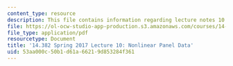 ```yaml
---
content_type: resource
description: This file contains information regarding lecture notes 10.
file: https://ol-ocw-studio-app-production.s3.amazonaws.com/courses/14-382-econometrics-spring-2017/53aa000c50b1d61a66219d853284f361_MIT14_382S17_lec10.pdf
file_type: application/pdf
resourcetype: Document
title: '14.382 Spring 2017 Lecture 10: Nonlinear Panel Data'
uid: 53aa000c-50b1-d61a-6621-9d853284f361
---
```

